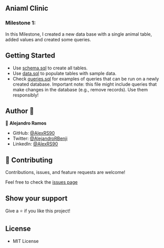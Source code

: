 ## Aniaml Clinic

### Milestone 1:
In this Milestone, I created a new data base with a single animal table, added values and created some queries.
 

## Getting Started
 - Use [schema.sql](https://github.com/AlexRS90/vet-clinic/blob/animal-table/schema.sql) to create all tables.
 - Use [data.sql](https://github.com/AlexRS90/vet-clinic/blob/animal-table/data.sql) to populate tables with sample data.
 - Check [queries.sql](https://github.com/AlexRS90/vet-clinic/blob/animal-table/queries.sql) for examples of queries that can be run on a newly created database. Important note: this file might include queries that make changes in the database (e.g., remove records). Use them responsibly!

## Author 👤

👤 **Alejandro Ramos**

- GitHub: [@AlexRS90](https://github.com/AlexRS90)
- Twitter: [@AlejandroRBenji](https://twitter.com/AlejandroRBenji)
- LinkedIn: [@AlexRS90](https://www.linkedin.com/in/AlexRS90/)

## 🤝 Contributing

Contributions, issues, and feature requests are welcome!

Feel free to check the [issues page](https://github.com/AlexRS90/vet-clinic/issues)

## Show your support

Give a ⭐️ if you like this project!

## License

- MIT License